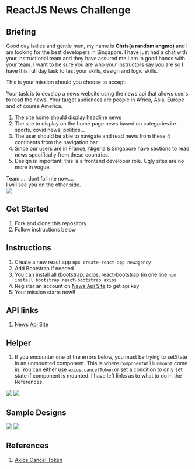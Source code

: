 # ReactJS News Challenge

## Briefing
Good day ladies and gentle men, my name is <b>Chris(a random angmo)</b> and I am looking for the best developers in Singapore. I have just had a chat with your instructional team and they have assured me I am in good hands with your team. I want to be sure you are who your instructors say you are so I have this full day task to test your skills, design and logic skills.

This is your mission should you choose to accept:

Your task is to develop a news website using the news api that allows users to read the news. Your target audiences are people in Africa, Asia, Europe and of course America.

1. The site home should display headline news
1. The site to display on the home page news based on categories.i.e. sports, covid news, politics...
1. The user should be able to navigate and read news from these 4 continents from the navigation bar.
1. Since our users are in France, Nigeria & Singapore have sections to read news specifically from these countries.
1. Design is important, this is a frontend developer role. Ugly sites are no more in vogue.

Team .... dont fail me now....<br/>
I will see you on the other side.<br/>
![](https://www.esquireme.com/public/styles/full_img/public/images/2018/07/29/tom-cruise-mission-impossible.jpg?itok=i721IM7X)

## Get Started
1. Fork and clone this repository
1. Follow instructions below

## Instructions
1. Create a new react app `npx create-react-app newagency`
1. Add Bootstrap if needed 
1. You can install all (bootstrap, axios, react-bootstrap )in one line `npm install bootstrap react-bootstrap axios`
1. Register an account on [News Api Site](http://newsapi.org/) to get api key
1. Your mission starts now!!

## API links
1. [News Api Site](http://newsapi.org/)

## Helper
1. If you encounter one of the errors below, you must be trying to setState in an unmounted component. This is where `componentWillUnmount` come in. You can either use `axios.cancelToken` or set a condition to only set state if component is mounted. I have left links as to what to do in the References.

![](https://user-images.githubusercontent.com/14989804/45530190-7551e680-b7b7-11e8-9da0-09340db83c62.png)
![](https://i.stack.imgur.com/5idib.jpg)

## Sample Designs
![](https://bootstrap.news/wp-content/uploads/2019/07/bootstrap-4-news-portal-magazine-template-1024x768.jpg)
![](https://focusoncode.com/wp-content/uploads/2018/07/avision-free-template.jpg)

## References
1. [Axios Cancel Token](https://github.com/axios/axios#cancellation)
